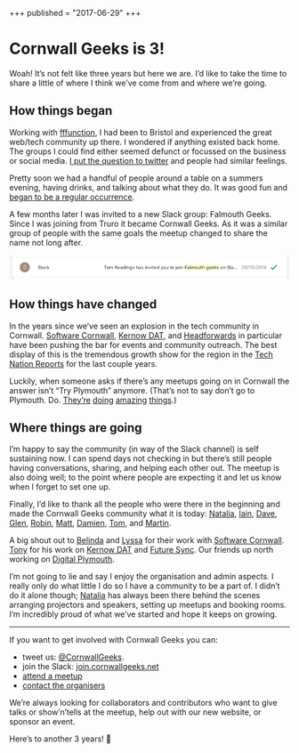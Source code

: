+++
published = "2017-06-29"
+++

# Cornwall Geeks is 3!

Woah! It’s not felt like three years but here we are. I’d like to take the time
to share a little of where I think we’ve come from and where we’re going.

## How things began

Working with [fffunction](https://fffunction.co/), I had been to Bristol and
experienced the great web/tech community up there. I wondered if anything
existed back home. The groups I could find either seemed defunct or focussed on
the business or social media. [I put the question to twitter](https://twitter.com/dnrvs/status/477208911083499520) and people had
similar feelings.

Pretty soon we had a handful of people around a table on a summers evening,
having drinks, and talking about what they do. It was good fun and [began to be a
regular occurrence](https://www.meetup.com/Cornwall-Digital/events/189751742/).

A few months later I was invited to a new Slack group: Falmouth Geeks. Since I
was joining from Truro it became Cornwall Geeks. As it was a similar group of
people with the same goals the meetup changed to share the name not long after.

![The slack channel started as a separate venture — Falmouth Geeks](/static/img/cornwall-geeks-is-three.png)

## How things have changed

In the years since we’ve seen an explosion in the tech community in Cornwall.
[Software Cornwall](https://www.softwarecornwall.org/), [Kernow
DAT](https://kernowdat.co.uk/), and
[Headforwards](https://www.headforwards.com/) in particular have been pushing
the bar for events and community outreach. The best display of this is the
tremendous growth show for the region in the [Tech Nation
Reports](https://www.softwarecornwall.org/tech-nation-report-2017/) for the last
couple years.

Luckily, when someone asks if there’s any meetups going on in Cornwall the
answer isn’t “Try Plymouth” anymore. (That’s not to say don’t go to Plymouth.
Do. [They’re](https://www.digitalplymouth.com/)
[doing](http://plymouth.thedata.place/) [amazing](https://futuresync.co.uk/)
[things](https://www.meetup.com/The-THINQTANQ-Events-Meetups-and-More-in-Plymouth/).)

## Where things are going

I’m happy to say the community (in way of the Slack channel) is self sustaining
now. I can spend days not checking in but there’s still people having
conversations, sharing, and helping each other out. The meetup is also doing
well; to the point where people are expecting it and let us know when I forget
to set one up.

Finally, I’d like to thank all the people who were there in the beginning and
made the Cornwall Geeks community what it is today:
[Natalia](https://twitter.com/natkutala), [Iain](https://twitter.com/iainlobb),
[Dave](https://twitter.com/BigLittleFlan),
[Glen](https://twitter.com/glengineered),
[Robin](https://twitter.com/redannick), [Matt](https://twitter.com/hermitgames),
[Damien](https://twitter.com/Damien_Hogan),
[Tom](https://twitter.com/tomreadings), and
[Martin](https://twitter.com/martincoote).

A big shout out to [Belinda](https://twitter.com/belindawaldock) and
[Lyssa](https://twitter.com/LyssaCrump) for their work with [Software
Cornwall](https://twitter.com/swcornwall).
[Tony](https://twitter.com/tonyedwardspz) for his work on [Kernow
DAT](https://twitter.com/KernowDAT) and [Future
Sync](https://twitter.com/FutureSyncConf). Our friends up north working on
[Digital Plymouth](https://twitter.com/DigitalPlymouth).

I’m not going to lie and say I enjoy the organisation and admin aspects. I
really only do what little I do so I have a community to be a part of. I didn’t
do it alone though; [Natalia](https://twitter.com/natkutala) has always been
there behind the scenes arranging projectors and speakers, setting up meetups
and booking rooms. I’m incredibly proud of what we’ve started and hope it keeps
on growing.

*****

If you want to get involved with Cornwall Geeks you can:

* tweet us: [@CornwallGeeks](https://twitter.com/cornwallgeeks).
* join the Slack: [join.cornwallgeeks.net](https://join.cornwallgeeks.net/)
* [attend a meetup](https://www.meetup.com/Cornwall-Digital/)
* [contact the organisers](https://cornwallgeeks.github.io/organisers/)

We’re always looking for collaborators and contributors who want to give talks
or show’n’tells at the meetup, help out with our new website, or sponsor an
event.

Here’s to another 3 years! 🎉
